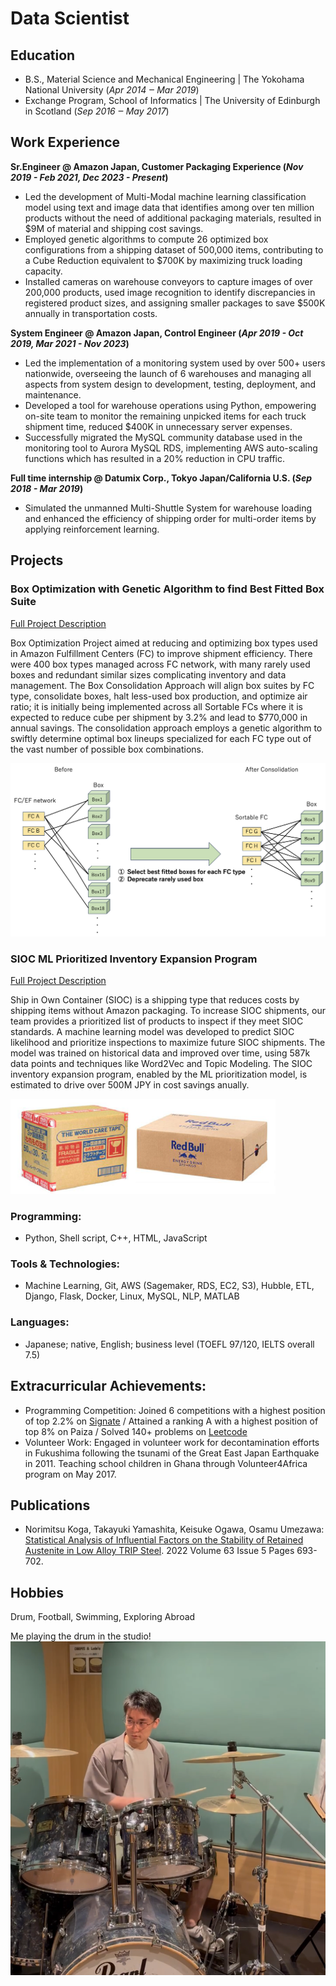 # Data Scientist
## Education	        		
- B.S., Material Science and Mechanical Engineering | The Yokohama National University (_Apr 2014 ‒ Mar 2019_)
- Exchange Program, School of Informatics | The University of Edinburgh in Scotland (_Sep 2016 ‒ May 2017_)

## Work Experience
**Sr.Engineer @ Amazon Japan, Customer Packaging Experience (_Nov 2019 - Feb 2021, Dec 2023 - Present_)**
- Led the development of Multi-Modal machine learning classification model using text and image data that identifies among over ten million products without the need of additional packaging materials, resulted in $9M of material and shipping cost savings.
- Employed genetic algorithms to compute 26 optimized box configurations from a shipping dataset of 500,000 items, contributing to a Cube Reduction equivalent to $700K by maximizing truck loading capacity.
- Installed cameras on warehouse conveyors to capture images of over 200,000 products, used image recognition to identify discrepancies in registered product sizes, and assigning smaller packages to save $500K annually in transportation costs.

**System Engineer @ Amazon Japan, Control Engineer (_Apr 2019 - Oct 2019, Mar 2021 - Nov 2023_)**
- Led the implementation of a monitoring system used by over 500+ users nationwide, overseeing the launch of 6 warehouses and managing all aspects from system design to development, testing, deployment, and maintenance.
- Developed a tool for warehouse operations using Python, empowering on-site team to monitor the remaining unpicked items for each truck shipment time, reduced $400K in unnecessary server expenses.
- Successfully migrated the MySQL community database used in the monitoring tool to Aurora MySQL RDS, implementing AWS auto-scaling functions which has resulted in a 20% reduction in CPU traffic.

**Full time internship @ Datumix Corp., Tokyo Japan/California U.S. (_Sep 2018 - Mar 2019_)**
- Simulated the unmanned Multi-Shuttle System for warehouse loading and enhanced the efficiency of shipping order for multi-order items by applying reinforcement learning.

## Projects
### Box Optimization with Genetic Algorithm to find Best Fitted Box Suite
[Full Project Description](/box-opt-project)

Box Optimization Project aimed at reducing and optimizing box types used in Amazon Fulfillment Centers (FC) to improve shipment efficiency. There were 400 box types managed across FC network, with many rarely used boxes and redundant similar sizes complicating inventory and data management. The Box Consolidation Approach will align box suites by FC type, consolidate boxes, halt less-used box production, and optimize air ratio; it is initially being implemented across all Sortable FCs where it is expected to reduce cube per shipment by 3.2% and lead to $770,000 in annual savings. The consolidation approach employs a genetic algorithm to swiftly determine optimal box lineups specialized for each FC type out of the vast number of possible box combinations.

![box_consolidation image](/assets/img/box_consolidation.png)

### SIOC ML Prioritized Inventory Expansion Program
[Full Project Description](/sioc-text-ml-project)

Ship in Own Container (SIOC) is a shipping type that reduces costs by shipping items without Amazon packaging. To increase SIOC shipments, our team provides a prioritized list of products to inspect if they meet SIOC standards. A machine learning model was developed to predict SIOC likelihood and prioritize inspections to maximize future SIOC shipments. The model was trained on historical data and improved over time, using 587k data points and techniques like Word2Vec and Topic Modeling. The SIOC inventory expansion program, enabled by the ML prioritization model, is estimated to drive over 500M JPY in cost savings anually.

![SIOC image](/assets/img/SIOC.png)


### Programming:
- Python, Shell script, C++, HTML, JavaScript

### Tools & Technologies:
- Machine Learning, Git, AWS (Sagemaker, RDS, EC2, S3), Hubble, ETL, Django, Flask, Docker, Linux, MySQL, NLP, MATLAB

### Languages:
- Japanese; native, English; business level (TOEFL 97/120, IELTS overall 7.5)

## Extracurricular Achievements:
- Programming Competition: Joined 6 competitions with a highest position of top 2.2% on [Signate](https://signate.jp/users/50394) / Attained a ranking A with a highest position of top 8% on Paiza / Solved 140+ problems on [Leetcode](https://leetcode.com/keyy1019/)
- Volunteer Work: Engaged in volunteer work for decontamination efforts in Fukushima following the tsunami of the Great East Japan Earthquake in 2011. Teaching school children in Ghana through Volunteer4Africa program on May 2017.

## Publications
- Norimitsu Koga, Takayuki Yamashita, Keisuke Ogawa, Osamu Umezawa: [Statistical Analysis of Influential Factors on the Stability of Retained Austenite in Low Alloy TRIP Steel](https://www.jstage.jst.go.jp/article/matertrans/63/5/63_MT-M2021239/_article/-char/en). 2022 Volume 63 Issue 5 Pages 693-702.

## Hobbies
Drum, Football, Swimming, Exploring Abroad

Me playing the drum in the studio!
![drum image](/assets/img/drum.PNG)


